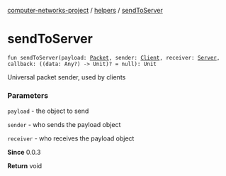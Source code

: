 [computer-networks-project](../index.md) / [helpers](index.md) / [sendToServer](./send-to-server.md)

# sendToServer

`fun sendToServer(payload: `[`Packet`](../interfaces/-packet/index.md)`, sender: `[`Client`](../models/-client/index.md)`, receiver: `[`Server`](../models/-server/index.md)`, callback: ((data: Any?) -> Unit)? = null): Unit`

Universal packet sender, used by clients

### Parameters

`payload` - the object to send

`sender` - who sends the payload object

`receiver` - who receives the payload object

**Since**
0.0.3

**Return**
void

